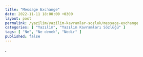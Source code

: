 ```yaml
---
title: "Message Exchange"
date: 2022-11-11 18:00:00 +0300
layout: post
permalink: /yazilim/yazilim-kavramlar-sozluk/message-exchange
categories: [ "Yazılım", "Yazılım Kavramları Sözlüğü" ]
tags: [ "Ne", "Ne demek", "Nedir" ]
published: false
---
```


.
